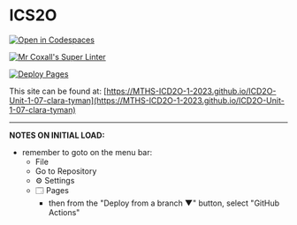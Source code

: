 # ICS2O

[![Open in Codespaces](https://classroom.github.com/assets/launch-codespace-7f7980b617ed060a017424585567c406b6ee15c891e84e1186181d67ecf80aa0.svg)](https://classroom.github.com/open-in-codespaces?assignment_repo_id=14211414)

[![Mr Coxall's Super Linter](https://github.com/MTHS-ICD2O-1-2023/ICD2O-Unit-1-07-clara-tyman/workflows/Mr%20Coxall's%20Super%20Linter/badge.svg)](https://github.com/MTHS-ICD2O-1-2023/ICD2O-Unit-1-07-clara-tyman/actions)

[![Deploy Pages](https://github.com/MTHS-ICD2O-1-2023/ICD2O-Unit-1-07-clara-tyman/workflows/Deploy%20Pages/badge.svg)](https://github.com/MTHS-ICD2O-1-2023/ICD2O-Unit-1-07-clara-tyman/actions)

This site can be found at: [https://MTHS-ICD2O-1-2023.github.io/ICD2O-Unit-1-07-clara-tyman](https://MTHS-ICD2O-1-2023.github.io/ICD2O-Unit-1-07-clara-tyman)

---

**NOTES ON INITIAL LOAD:**
- remember to goto on the menu bar:
  - File
  - Go to Repository
  - ⚙ Settings
  - 🗔 Pages
    - then from the "Deploy from a branch ▼" button, select "GitHub Actions"
